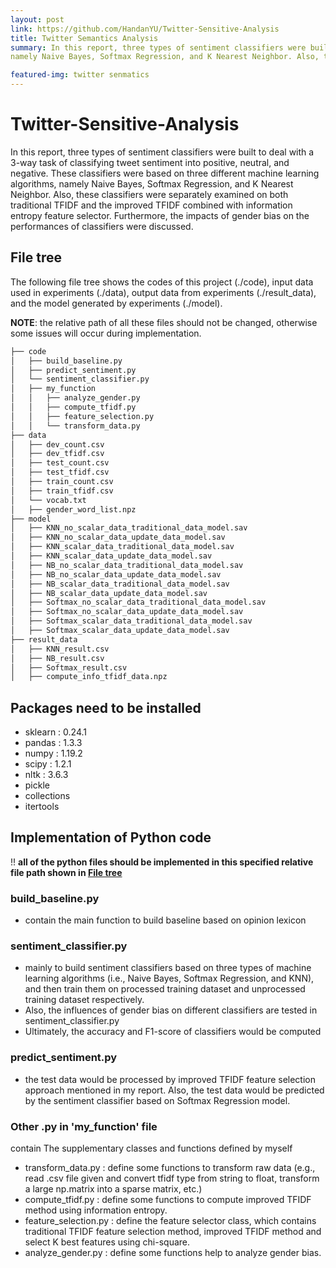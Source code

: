 ```yaml
---
layout: post
link: https://github.com/HandanYU/Twitter-Sensitive-Analysis
title: Twitter Semantics Analysis
summary: In this report, three types of sentiment classifiers were built to deal with a 3-way task of classifying tweet sentiment into positive, neutral, and negative. These classifiers were based on three different machine learning algorithms,
namely Naive Bayes, Softmax Regression, and K Nearest Neighbor. Also, these classifiers were separately examined on both traditional TFIDF and the improved TFIDF combined with information entropy feature selector. Furthermore, the impacts of gender bias on the performances of classifiers were discussed.

featured-img: twitter senmatics
---
```


# Twitter-Sensitive-Analysis
In this report, three types of sentiment classifiers were built to deal with a 3-way task of classifying tweet sentiment into positive, neutral, and negative. These classifiers were based on three different machine learning algorithms,
namely Naive Bayes, Softmax Regression, and K Nearest Neighbor. Also, these classifiers were separately examined on both traditional TFIDF and the improved TFIDF combined with information entropy feature selector. Furthermore, the impacts of gender bias on the performances of classifiers were discussed.

## File tree

The following file tree shows the codes of this project (./code), input data used in experiments (./data), output data from experiments (./result_data), and the model generated by experiments (./model).  

**NOTE**: the relative path of all these files should not be changed, otherwise some issues will occur during implementation.

```xml
├── code
│   ├── build_baseline.py
│   ├── predict_sentiment.py
│   └── sentiment_classifier.py
│   ├── my_function
│   │   ├── analyze_gender.py
│   │   ├── compute_tfidf.py
│   │   ├── feature_selection.py
│   │   └── transform_data.py
├── data
│   ├── dev_count.csv
│   ├── dev_tfidf.csv
│   ├── test_count.csv
│   ├── test_tfidf.csv
│   ├── train_count.csv
│   ├── train_tfidf.csv
│   └── vocab.txt
│   ├── gender_word_list.npz
├── model
│   ├── KNN_no_scalar_data_traditional_data_model.sav
│   ├── KNN_no_scalar_data_update_data_model.sav
│   ├── KNN_scalar_data_traditional_data_model.sav
│   ├── KNN_scalar_data_update_data_model.sav
│   ├── NB_no_scalar_data_traditional_data_model.sav
│   ├── NB_no_scalar_data_update_data_model.sav
│   ├── NB_scalar_data_traditional_data_model.sav
│   ├── NB_scalar_data_update_data_model.sav
│   ├── Softmax_no_scalar_data_traditional_data_model.sav
│   ├── Softmax_no_scalar_data_update_data_model.sav
│   ├── Softmax_scalar_data_traditional_data_model.sav
│   ├── Softmax_scalar_data_update_data_model.sav
├── result_data
│   ├── KNN_result.csv
│   ├── NB_result.csv
│   ├── Softmax_result.csv
│   ├── compute_info_tfidf_data.npz

```

## Packages need to be installed

- sklearn : 0.24.1
- pandas : 1.3.3
- numpy : 1.19.2
- scipy : 1.2.1
- nltk : 3.6.3
- pickle
- collections
- itertools

## Implementation of Python code

!! **all of the python files should be implemented in this specified relative file path shown in [File tree]()**

### build_baseline.py

- contain the main function to build baseline based on opinion lexicon

### sentiment_classifier.py

- mainly to build sentiment classifiers based on three types of machine learning algorithms (i.e., Naive Bayes, Softmax Regression, and KNN), and then train them on processed training dataset and unprocessed training dataset respectively.
- Also, the influences of gender bias on different classifiers are tested in sentiment_classifier.py
- Ultimately, the accuracy and F1-score of classifiers would be computed

### predict_sentiment.py

- the test data would be processed by improved TFIDF feature selection approach mentioned in my report. Also, the test data would be predicted by the sentiment classifier based on Softmax Regression model.

### Other .py in 'my_function' file

contain The supplementary classes and functions defined by myself

- transform_data.py : define some functions to transform raw data (e.g., read .csv file given and convert tfidf type from string to float, transform a large np.matrix into a sparse matrix, etc.)
- compute_tfidf.py : define some functions to compute improved TFIDF method using information entropy.
- feature_selection.py : define the feature selector class, which contains traditional TFIDF feature selection method,  improved TFIDF method and select K best features using chi-square.
- analyze_gender.py : define some functions help to analyze gender bias.



